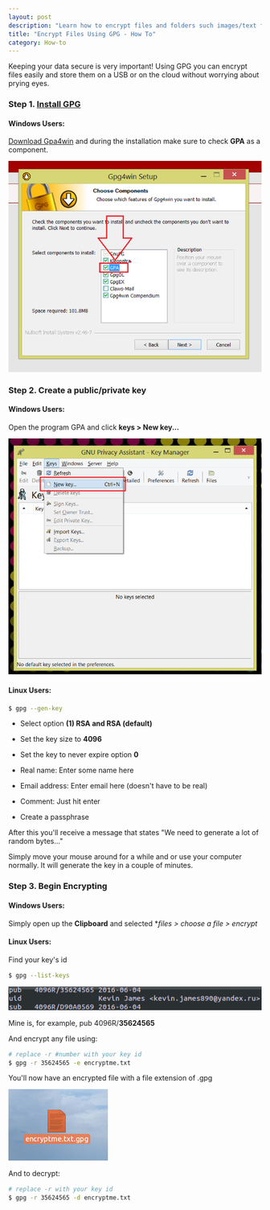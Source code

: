 ```yaml
---
layout: post
description: "Learn how to encrypt files and folders such images/text files/ etc.. using GPG. "
title: "Encrypt Files Using GPG - How To"
category: How-to
---
```


Keeping your data secure is very important! Using GPG you can encrypt files easily and store them on a USB or on the cloud without worrying about prying eyes.

<!--more-->


### Step 1. [Install GPG](https://www.gnupg.org/download/) 

#### Windows Users:

[Download Gpa4win](https://www.gpg4win.org/download.html) and during the installation make sure to check **GPA** as a component.

![GPA](/images/gpgwindows.png)

### Step 2. Create a public/private key

#### Windows Users:

Open the program GPA and click **keys > New key...**

![New key pub/priv](/images/gpgwindowskey.png)

#### Linux Users: 

```bash
$ gpg --gen-key
```

- Select option **(1) RSA and RSA (default)**

- Set the key size to **4096**

- Set the key to never expire option **0**

- Real name: Enter some name here

- Email address: Enter email here (doesn't have to be real)

- Comment: Just hit enter

- Create a passphrase

After this you'll receive a message that states "We need to generate a lot of random bytes..." 

Simply move your mouse around for a while and or use your computer normally. It will generate the key in a couple of minutes.

### Step 3. Begin Encrypting 

#### Windows Users: 

Simply open up the **Clipboard** and selected **files > *choose a file > encrypt**

#### Linux Users:

Find your key's id 

```bash
$ gpg --list-keys 
```

![gpg id](/images/gpgid.png)

Mine is, for example, pub 4096R/**35624565**

And encrypt any file using: 

```bash
# replace -r #number with your key id
$ gpg -r 35624565 -e encryptme.txt 
```

You'll now have an encrypted file with a file extension of .gpg

![encrypted text](/images/gpgencryptedtext.png)

And to decrypt:

```bash 
# replace -r with your key id
$ gpg -r 35624565 -d encryptme.txt 
```
